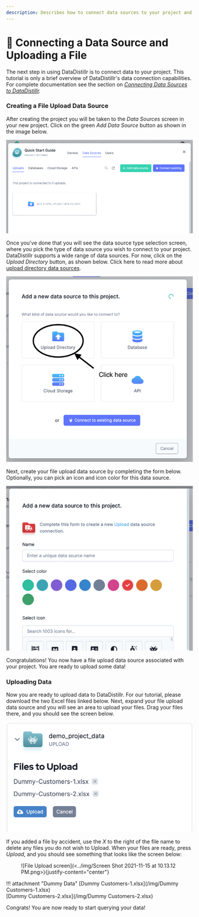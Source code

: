 ```yaml
---
description: Describes how to connect data sources to your project and upload a file.
---
```


# 📂 Connecting a Data Source and Uploading a File

The next step in using DataDistillr is to connect data to your project. This tutorial is only a brief overview of DataDistillr's data connection capabilities. For complete documentation see the section on [_Connecting Data Sources to DataDistillr_](../connecting-data/connecting-your-data-to-datadistillr/README.md)_._ &#x20;

### __Creating a File Upload Data Source__

After creating the project you will be taken to the _Data Sources_ screen in your new project. Click on the green _Add Data Source_ button as shown in the image below.&#x20;

![Data Source Screen](<../img/Screen Shot 2021-11-15 at 9.52.29 PM.png>)

Once you've done that you will see the data source type selection screen, where you pick the type of data source you wish to connect to your project. DataDistillr supports a wide range of data sources. For now, click on the _Upload Directory_ button, as shown below. Click here to read more about [upload directory data sources](../connecting-data/connecting-your-data-to-datadistillr/uploading-files.md).

![Select Upload Directory](<../img/Screen Shot 2021-11-15 at 9.54.19 PM.png>)

Next, create your file upload data source by completing the form below. Optionally, you can pick an icon and icon color for this data source.

![Add File Upload Data Source](<../img/Screen Shot 2021-11-15 at 9.58.27 PM.png>)

Congratulations! You now have a file upload data source associated with your project. You are ready to upload some data!

### __Uploading Data__

Now you are ready to upload data to DataDistillr. For our tutorial, please download the two Excel files linked below. Next, expand your file upload data source and you will see an area to upload your files. Drag your files there, and you should see the screen below.

![File Upload screen](<../img/Screen Shot 2021-11-23 at 8.38.17 AM.png>)

If you added a file by accident, use the _X_ to the right of the file name to delete any files you do not wish to Upload. When your files are ready, press _Upload_, and you should see something that looks like the screen below:

<figure markdown>
  ![File Upload screen](<../img/Screen Shot 2021-11-15 at 10.13.12 PM.png>){justify-content="center"}
</figure>

!!! attachment "Dummy Data"
    [Dummy Customers-1.xlsx](/img/Dummy Customers-1.xlsx)  
    [Dummy Customers-2.xlsx](/img/Dummy Customers-2.xlsx)


Congrats! You are now ready to start querying your data!